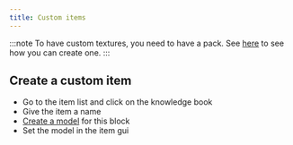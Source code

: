 ```yaml
---
title: Custom items
---
```


:::note To have custom textures, you need to have a pack. See [here](pack.md#create-a-pack) to see how you can create one.
:::

## Create a custom item

* Go to the item list and click on the knowledge book
* Give the item a name
* [Create a model](custom-models.md) for this block
* Set the model in the item gui
